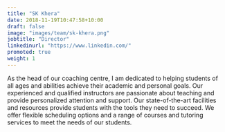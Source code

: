 ```yaml
---
title: "SK Khera"
date: 2018-11-19T10:47:58+10:00
draft: false
image: "images/team/sk-khera.png"
jobtitle: "Director"
linkedinurl: "https://www.linkedin.com/"
promoted: true
weight: 1
---
```


As the head of our coaching centre, I am dedicated to helping students of all ages and abilities achieve their academic and personal goals. Our experienced and qualified instructors are passionate about teaching and provide personalized attention and support. Our state-of-the-art facilities and resources provide students with the tools they need to succeed. We offer flexible scheduling options and a range of courses and tutoring services to meet the needs of our students.
